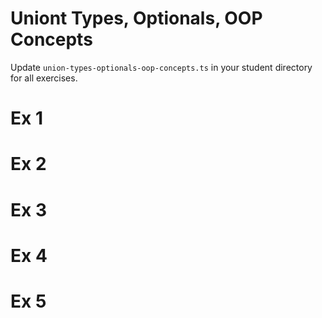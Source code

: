 # Uniont Types, Optionals, OOP Concepts
Update `union-types-optionals-oop-concepts.ts` in your student directory for all exercises.

# Ex 1


# Ex 2


# Ex 3


# Ex 4


# Ex 5
